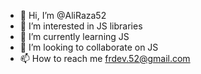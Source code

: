 - 👋 Hi, I’m @AliRaza52
- 👀 I’m interested in JS libraries
- 🌱 I’m currently learning JS
- 💞️ I’m looking to collaborate on JS
- 📫 How to reach me frdev.52@gmail.com

<!---
AliRaza52/AliRaza52 is a ✨ special ✨ repository because its `README.md` (this file) appears on your GitHub profile.
You can click the Preview link to take a look at your changes.
--->
